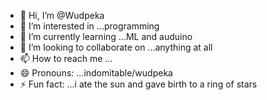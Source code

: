 - 👋 Hi, I’m @Wudpeka
- 👀 I’m interested in ...programming
- 🌱 I’m currently learning ...ML and auduino 
- 💞️ I’m looking to collaborate on ...anything at all
- 📫 How to reach me ...
- 😄 Pronouns: ...indomitable/wudpeka
- ⚡ Fun fact: ...i ate the sun and gave birth to a ring of stars

<!---
Wudpeka/Wudpeka is a ✨ special ✨ repository because its `README.md` (this file) appears on your GitHub profile.
You can click the Preview link to take a look at your changes.
--->
